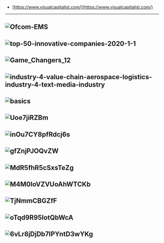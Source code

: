 
- [https://www.visualcapitalist.com/](https://www.visualcapitalist.com/)
-----------
![Ofcom-EMS](https://telecoms.com/wp-content/blogs.dir/1/files/2020/04/Ofcom-EMS.jpg)
----------------
![top-50-innovative-companies-2020-1-1](https://2oqz471sa19h3vbwa53m33yj-wpengine.netdna-ssl.com/wp-content/uploads/2020/07/top-50-innovative-companies-2020-1-1.jpg)
-----------------
![Game_Changers_12](https://s3.amazonaws.com/cbi-research-portal-uploads/2019/12/10161029/Game_Changers_12-6-36-2.png)
--------------
![industry-4-value-chain-aerospace-logistics-industry-4-text-media-industry](https://w7.pngwing.com/pngs/367/1006/png-transparent-industry-4-value-chain-aerospace-logistics-industry-4-text-media-industry.png)
-----------------
![basics](https://hjt-training.co.uk/wp-content/uploads/2016/01/chapter-7-basics-1.png)
-----------

![Uoe7jiRZBm](https://miro.medium.com/max/1050/0*Uoe7jiRZBm-hKEpk.png)
-----------
![inOu7CY8pfRdcj6s](https://miro.medium.com/max/1050/0*inOu7CY8pfRdcj6s.jpg)
-----------------
![gfZnjPJOQvZW](https://miro.medium.com/max/1500/0*LVN-gfZnjPJOQvZW.jpg)
-----------
![MdR5fhR5cSxsTeZg](https://miro.medium.com/max/1050/0*MdR5fhR5cSxsTeZg.png)
-----------------
![M4M0loVZVUoAhWTCKb](https://miro.medium.com/max/1500/1*M4M0loVZVUoAhWTCKb-KAw.png)
-----------
![TjNmmCBGZfF](https://miro.medium.com/max/1050/0*YKPF-TjNmmCBGZfF)
-----------------
![oTqd9R95IotQbWcA](https://miro.medium.com/max/1050/1*k6sfM-oTqd9R95IotQbWcA.jpeg)
-----------
![6vLr8jDjDb7IPYntD3wYKg](https://miro.medium.com/max/1050/1*6vLr8jDjDb7IPYntD3wYKg.jpeg)
-----------------
![]()
-----------
![]()
-----------------
![]()
-----------
![]()
-----------------
![]()
-----------
